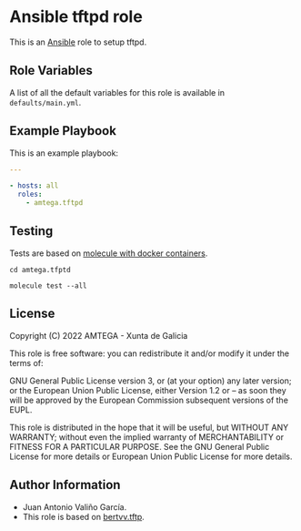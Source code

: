 # Ansible tftpd role

This is an [Ansible](http://www.ansible.com) role to setup tftpd.

## Role Variables

A list of all the default variables for this role is available in `defaults/main.yml`.

## Example Playbook

This is an example playbook:

```yaml
---

- hosts: all
  roles:
    - amtega.tftpd
```

## Testing

Tests are based on [molecule with docker containers](https://molecule.readthedocs.io/en/latest/installation.html).

```shell
cd amtega.tfptd

molecule test --all
```

## License

Copyright (C) 2022 AMTEGA - Xunta de Galicia

This role is free software: you can redistribute it and/or modify it under the terms of:

GNU General Public License version 3, or (at your option) any later version; or the European Union Public License, either Version 1.2 or – as soon they will be approved by the European Commission ­subsequent versions of the EUPL.

This role is distributed in the hope that it will be useful, but WITHOUT ANY WARRANTY; without even the implied warranty of MERCHANTABILITY or FITNESS FOR A PARTICULAR PURPOSE.  See the GNU General Public License for more details or European Union Public License for more details.

## Author Information

- Juan Antonio Valiño García.
- This role is based on [bertvv.tftp](https://galaxy.ansible.com/bertvv/tftp).
